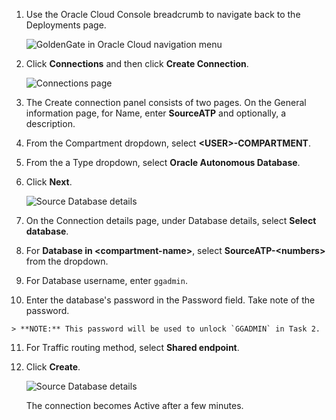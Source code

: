 <!--
    {
        "name":"Create the source connection",
        "description":"Create the source connection"
    }
-->
1. Use the Oracle Cloud Console breadcrumb to navigate back to the Deployments page.

    ![GoldenGate in Oracle Cloud navigation menu](https://oracle-livelabs.github.io/goldengate/ggs-common/create/images/01-02-breadcrumb-deployment.png " ")

2.  Click **Connections** and then click **Create Connection**.

    ![Connections page](https://oracle-livelabs.github.io/goldengate/ggs-common/create/images/02-03-create-connection.png " ")

3.  The Create connection panel consists of two pages. On the General information page, for Name, enter **SourceATP** and optionally, a description.

4.  From the Compartment dropdown, select **&lt;USER&gt;-COMPARTMENT**.

5.  From the a Type dropdown, select **Oracle Autonomous Database**.

6.  Click **Next**.

    ![Source Database details](https://oracle-livelabs.github.io/goldengate/ggs-common/create/images/02-06-create-connection-general-info.png)

7. On the Connection details page, under Database details, select **Select database**.

8.  For **Database in &lt;compartment-name&gt;**, select **SourceATP-&lt;numbers&gt;** from the dropdown. 

9.  For Database username, enter `ggadmin`.

10.  Enter the database's password in the Password field. Take note of the password.

    > **NOTE:** This password will be used to unlock `GGADMIN` in Task 2.

11. For Traffic routing method, select **Shared endpoint**.

12. Click **Create**.

    ![Source Database details](https://oracle-livelabs.github.io/goldengate/ggs-common/create/images/02-13-create-connection-gg-details.png)

    The connection becomes Active after a few minutes.